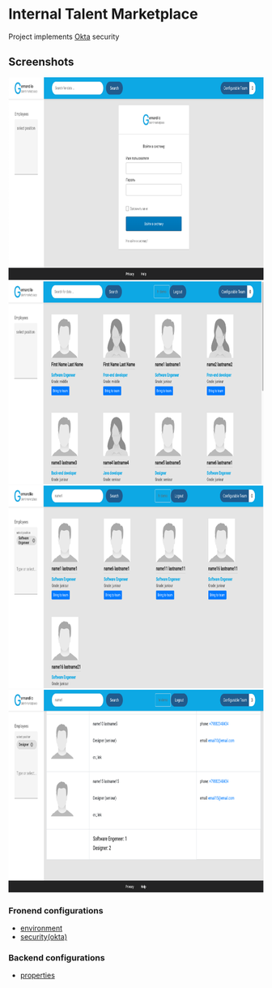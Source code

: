 # Internal Talent Marketplace

Project implements [Okta](https://www.okta.com/) security

## Screenshots
<img src=".images/login.png" alt="login" style="height: 400px; width:800px;"/>
<img src=".images/employees.png" alt="login" style="height: 400px; width:800px;"/>
<img src=".images/employees_search.png" alt="login" style="height: 400px; width:800px;"/>
<img src=".images/team.png" alt="login" style="height: 400px; width:800px;"/>

### Fronend configurations
 - [environment](./frontend/internal-talent-marketplace/src/environments/environment.ts)
 - [security(okta)](./frontend/internal-talent-marketplace/src/app/config/security-config.ts)
 
### Backend configurations
 - [properties](./backend/src/main/resources/application.properties)

